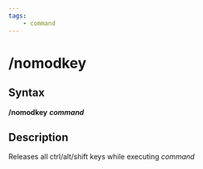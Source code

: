 ```yaml
---
tags:
    - command
---
```

# /nomodkey

## Syntax

**/nomodkey** _**command**_

## Description

Releases all ctrl/alt/shift keys while executing _command_
